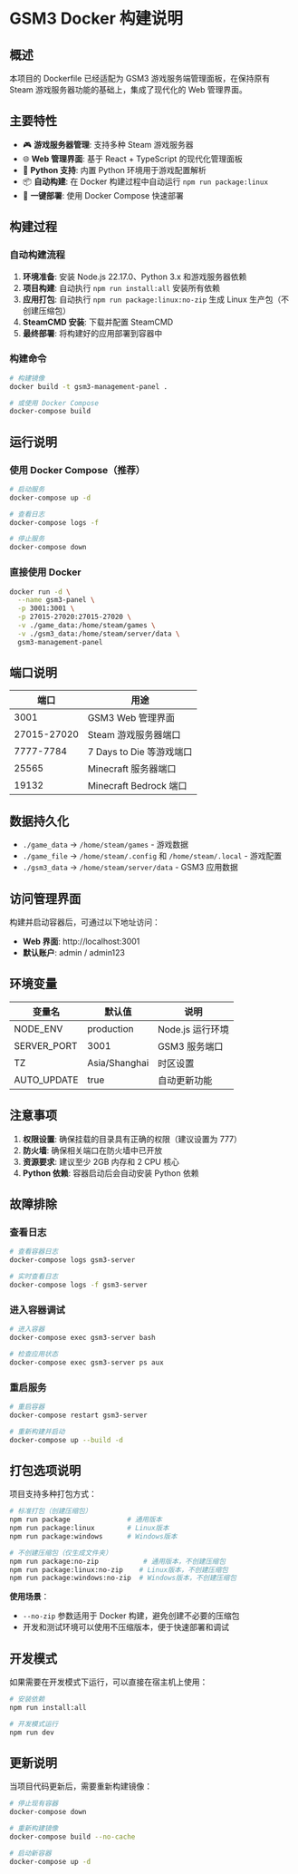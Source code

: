 # GSM3 Docker 构建说明

## 概述

本项目的 Dockerfile 已经适配为 GSM3 游戏服务端管理面板，在保持原有 Steam 游戏服务器功能的基础上，集成了现代化的 Web 管理界面。

## 主要特性

- 🎮 **游戏服务器管理**: 支持多种 Steam 游戏服务器
- 🌐 **Web 管理界面**: 基于 React + TypeScript 的现代化管理面板
- 🐍 **Python 支持**: 内置 Python 环境用于游戏配置解析
- 📦 **自动构建**: 在 Docker 构建过程中自动运行 `npm run package:linux`
- 🔧 **一键部署**: 使用 Docker Compose 快速部署

## 构建过程

### 自动构建流程

1. **环境准备**: 安装 Node.js 22.17.0、Python 3.x 和游戏服务器依赖
2. **项目构建**: 自动执行 `npm run install:all` 安装所有依赖
3. **应用打包**: 自动执行 `npm run package:linux:no-zip` 生成 Linux 生产包（不创建压缩包）
4. **SteamCMD 安装**: 下载并配置 SteamCMD
5. **最终部署**: 将构建好的应用部署到容器中

### 构建命令

```bash
# 构建镜像
docker build -t gsm3-management-panel .

# 或使用 Docker Compose
docker-compose build
```

## 运行说明

### 使用 Docker Compose（推荐）

```bash
# 启动服务
docker-compose up -d

# 查看日志
docker-compose logs -f

# 停止服务
docker-compose down
```

### 直接使用 Docker

```bash
docker run -d \
  --name gsm3-panel \
  -p 3001:3001 \
  -p 27015-27020:27015-27020 \
  -v ./game_data:/home/steam/games \
  -v ./gsm3_data:/home/steam/server/data \
  gsm3-management-panel
```

## 端口说明

| 端口 | 用途 |
|------|------|
| 3001 | GSM3 Web 管理界面 |
| 27015-27020 | Steam 游戏服务器端口 |
| 7777-7784 | 7 Days to Die 等游戏端口 |
| 25565 | Minecraft 服务器端口 |
| 19132 | Minecraft Bedrock 端口 |

## 数据持久化

- `./game_data` → `/home/steam/games` - 游戏数据
- `./game_file` → `/home/steam/.config` 和 `/home/steam/.local` - 游戏配置
- `./gsm3_data` → `/home/steam/server/data` - GSM3 应用数据

## 访问管理界面

构建并启动容器后，可通过以下地址访问：

- **Web 界面**: http://localhost:3001
- **默认账户**: admin / admin123

## 环境变量

| 变量名 | 默认值 | 说明 |
|--------|--------|------|
| NODE_ENV | production | Node.js 运行环境 |
| SERVER_PORT | 3001 | GSM3 服务端口 |
| TZ | Asia/Shanghai | 时区设置 |
| AUTO_UPDATE | true | 自动更新功能 |

## 注意事项

1. **权限设置**: 确保挂载的目录具有正确的权限（建议设置为 777）
2. **防火墙**: 确保相关端口在防火墙中已开放
3. **资源要求**: 建议至少 2GB 内存和 2 CPU 核心
4. **Python 依赖**: 容器启动后会自动安装 Python 依赖

## 故障排除

### 查看日志
```bash
# 查看容器日志
docker-compose logs gsm3-server

# 实时查看日志
docker-compose logs -f gsm3-server
```

### 进入容器调试
```bash
# 进入容器
docker-compose exec gsm3-server bash

# 检查应用状态
docker-compose exec gsm3-server ps aux
```

### 重启服务
```bash
# 重启容器
docker-compose restart gsm3-server

# 重新构建并启动
docker-compose up --build -d
```

## 打包选项说明

项目支持多种打包方式：

```bash
# 标准打包（创建压缩包）
npm run package              # 通用版本
npm run package:linux        # Linux版本
npm run package:windows      # Windows版本

# 不创建压缩包（仅生成文件夹）
npm run package:no-zip           # 通用版本，不创建压缩包
npm run package:linux:no-zip    # Linux版本，不创建压缩包
npm run package:windows:no-zip  # Windows版本，不创建压缩包
```

**使用场景**：
- `--no-zip` 参数适用于 Docker 构建，避免创建不必要的压缩包
- 开发和测试环境可以使用不压缩版本，便于快速部署和调试

## 开发模式

如果需要在开发模式下运行，可以直接在宿主机上使用：

```bash
# 安装依赖
npm run install:all

# 开发模式运行
npm run dev
```

## 更新说明

当项目代码更新后，需要重新构建镜像：

```bash
# 停止现有容器
docker-compose down

# 重新构建镜像
docker-compose build --no-cache

# 启动新容器
docker-compose up -d
```